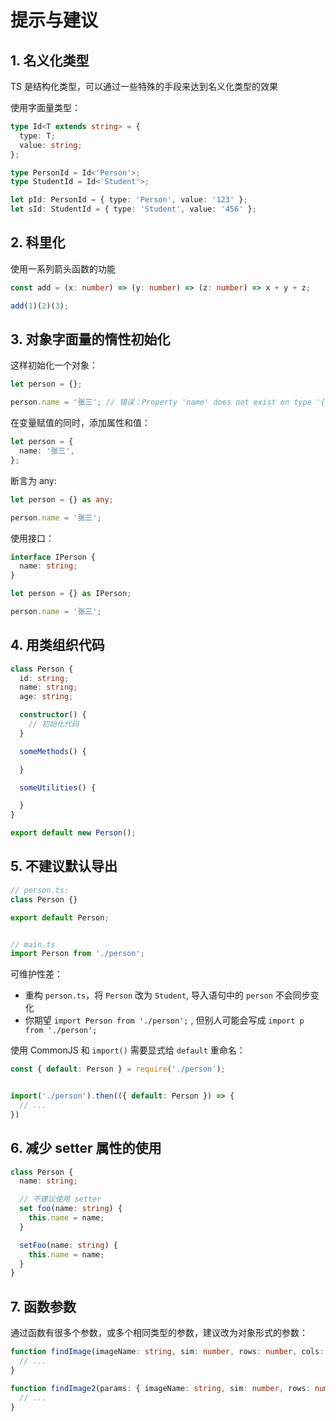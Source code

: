 # 提示与建议

## 1. 名义化类型

TS 是结构化类型，可以通过一些特殊的手段来达到名义化类型的效果

使用字面量类型：

```typescript
type Id<T extends string> = {
  type: T;
  value: string;
};

type PersonId = Id<'Person'>;
type StudentId = Id<'Student'>;

let pId: PersonId = { type: 'Person', value: '123' };
let sId: StudentId = { type: 'Student', value: '456' };
```

## 2. 科里化

使用一系列箭头函数的功能

```typescript
const add = (x: number) => (y: number) => (z: number) => x + y + z;

add(1)(2)(3);
```

## 3. 对象字面量的惰性初始化

这样初始化一个对象：

```typescript
let person = {};

person.name = '张三'; // 错误：Property 'name' does not exist on type '{}'.
```

在变量赋值的同时，添加属性和值：

```typescript
let person = {
  name: '张三',
};
```

断言为 any:

```typescript
let person = {} as any;

person.name = '张三';
```

使用接口：

```typescript
interface IPerson {
  name: string;
}

let person = {} as IPerson;

person.name = '张三';
```

## 4. 用类组织代码

```typescript
class Person {
  id: string;
  name: string;
  age: string;

  constructor() {
    // 初始化代码
  }

  someMethods() {

  }

  someUtilities() {

  }
}

export default new Person();
```

## 5. 不建议默认导出

```typescript
// person.ts:
class Person {}

export default Person;


// main.ts
import Person from './person';
```

可维护性差：

* 重构 `person.ts`，将 `Person` 改为 `Student`, 导入语句中的 `person` 不会同步变化
* 你期望 `import Person from './person';` , 但别人可能会写成 `import p from './person';`

使用 CommonJS 和 `import()` 需要显式给 `default` 重命名：

```typescript
const { default: Person } = require('./person');


import('./person').then(({ default: Person }) => {
  // ...
})
```

## 6. 减少 setter 属性的使用

```typescript
class Person {
  name: string;

  // 不建议使用 setter
  set foo(name: string) {
    this.name = name;
  }

  setFoo(name: string) {
    this.name = name;
  }
}
```

## 7. 函数参数

通过函数有很多个参数，或多个相同类型的参数，建议改为对象形式的参数：

```typescript
function findImage(imageName: string, sim: number, rows: number, cols: number, selectRow: number, selectCol: number) {
  // ...
}

function findImage2(params: { imageName: string, sim: number, rows: number, cols: number, selectRow: number, selectCol: number }) {
  // ...
}
```
